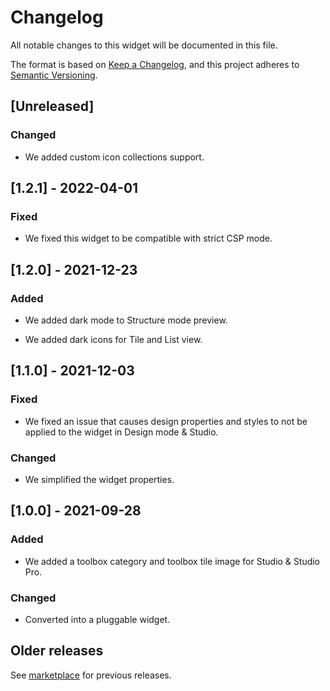 # Changelog

All notable changes to this widget will be documented in this file.

The format is based on [Keep a Changelog](https://keepachangelog.com/en/1.0.0/), and this project adheres to [Semantic Versioning](https://semver.org/spec/v2.0.0.html).

## [Unreleased]

### Changed

-   We added custom icon collections support.

## [1.2.1] - 2022-04-01

### Fixed

-   We fixed this widget to be compatible with strict CSP mode.

## [1.2.0] - 2021-12-23

### Added

-   We added dark mode to Structure mode preview.

-   We added dark icons for Tile and List view.

## [1.1.0] - 2021-12-03

### Fixed

-   We fixed an issue that causes design properties and styles to not be applied to the widget in Design mode & Studio.

### Changed

-   We simplified the widget properties.

## [1.0.0] - 2021-09-28

### Added

-   We added a toolbox category and toolbox tile image for Studio & Studio Pro.

### Changed

-   Converted into a pluggable widget.

## Older releases

See [marketplace](https://marketplace.mendix.com/link/component/108261) for previous releases.
